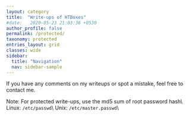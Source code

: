 ```yaml
---
layout: category
title:  "Write-ups of HTBoxes"
#date:   2020-05-23 21:03:36 +0530
author_profile: false
permalink: /protected/
taxonomy: protected
entries_layout: grid
classes: wide
sidebar:
  title: "Navigation"
  nav: sidebar-sample
---
```


If you have any comments on my writeups or spot a mistake, feel free to contact me.

Note: For protected write-ups, use the md5 sum of root password hash\\
Linux: `/etc/passwd`\\
Unix: `/etc/master.passwd`\\
